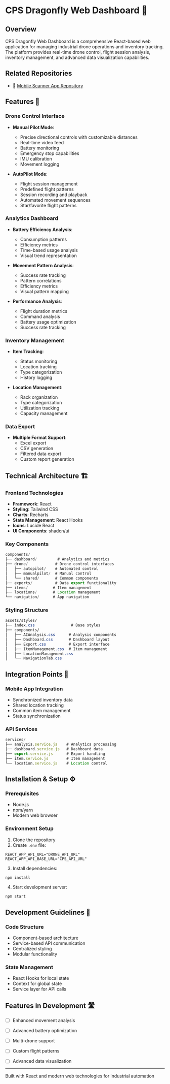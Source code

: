 # CPS Dragonfly Web Dashboard 🎯

## Overview
CPS Dragonfly Web Dashboard is a comprehensive React-based web application for managing industrial drone operations and inventory tracking. The platform provides real-time drone control, flight session analysis, inventory management, and advanced data visualization capabilities.

## Related Repositories
- 📱 [Mobile Scanner App Repository](https://github.com/aidilaqif/cps_dragonfly_mobile_app)

## Features 🌟

### Drone Control Interface
- **Manual Pilot Mode**: 
  - Precise directional controls with customizable distances
  - Real-time video feed
  - Battery monitoring
  - Emergency stop capabilities
  - IMU calibration
  - Movement logging

- **AutoPilot Mode**:
  - Flight session management
  - Predefined flight patterns
  - Session recording and playback
  - Automated movement sequences
  - Star/favorite flight patterns

### Analytics Dashboard
- **Battery Efficiency Analysis**:
  - Consumption patterns
  - Efficiency metrics
  - Time-based usage analysis
  - Visual trend representation

- **Movement Pattern Analysis**:
  - Success rate tracking
  - Pattern correlations
  - Efficiency metrics
  - Visual pattern mapping

- **Performance Analysis**:
  - Flight duration metrics
  - Command analysis
  - Battery usage optimization
  - Success rate tracking

### Inventory Management
- **Item Tracking**:
  - Status monitoring
  - Location tracking
  - Type categorization
  - History logging

- **Location Management**:
  - Rack organization
  - Type categorization
  - Utilization tracking
  - Capacity management

### Data Export
- **Multiple Format Support**:
  - Excel export
  - CSV generation
  - Filtered data export
  - Custom report generation

## Technical Architecture 🏗️

### Frontend Technologies
- **Framework**: React
- **Styling**: Tailwind CSS
- **Charts**: Recharts
- **State Management**: React Hooks
- **Icons**: Lucide React
- **UI Components**: shadcn/ui

### Key Components
```jsx
components/
├── dashboard/         # Analytics and metrics
├── drone/            # Drone control interfaces
│   ├── autopilot/    # Automated control
│   ├── manualpilot/  # Manual control
│   └── shared/       # Common components
├── exports/          # Data export functionality
├── items/           # Item management
├── locations/       # Location management
└── navigation/      # App navigation
```

### Styling Structure
```css
assets/styles/
├── index.css                # Base styles
├── components/
│   ├── AIAnalysis.css      # Analysis components
│   ├── Dashboard.css       # Dashboard layout
│   ├── Export.css          # Export interface
│   ├── ItemManagement.css  # Item management
│   ├── LocationManagement.css
│   └── NavigationTab.css
```

## Integration Points 🔄

### Mobile App Integration
- Synchronized inventory data
- Shared location tracking
- Common item management
- Status synchronization

### API Services
```javascript
services/
├── analysis.service.js    # Analytics processing
├── dashboard.service.js   # Dashboard data
├── export.service.js      # Export handling
├── item.service.js        # Item management
└── location.service.js    # Location control
```

## Installation & Setup ⚙️

### Prerequisites
- Node.js
- npm/yarn
- Modern web browser

### Environment Setup
1. Clone the repository
2. Create `.env` file:
```
REACT_APP_API_URL="DRONE_API_URL"
REACT_APP_API_BASE_URL="CPS_API_URL"
```
3. Install dependencies:
```bash
npm install
```
4. Start development server:
```bash
npm start
```

## Development Guidelines 📝

### Code Structure
- Component-based architecture
- Service-based API communication
- Centralized styling
- Modular functionality

### State Management
- React Hooks for local state
- Context for global state
- Service layer for API calls

## Features in Development 🛣️

- [ ] Enhanced movement analysis
- [ ] Advanced battery optimization
- [ ] Multi-drone support
- [ ] Custom flight patterns
- [ ] Advanced data visualization


---
Built with React and modern web technologies for industrial automation
